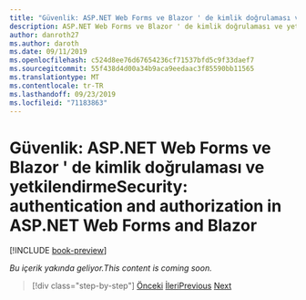 ```yaml
---
title: "Güvenlik: ASP.NET Web Forms ve Blazor ' de kimlik doğrulaması ve yetkilendirme"
description: ASP.NET Web Forms ve Blazor ' de kimlik doğrulaması ve yetkilendirmeyi nasıl işleyeceğinizi öğrenin.
author: danroth27
ms.author: daroth
ms.date: 09/11/2019
ms.openlocfilehash: c524d8ee76d67654236cf71537bfd5c9f33daef7
ms.sourcegitcommit: 55f438d4d00a34b9aca9eedaac3f85590bb11565
ms.translationtype: MT
ms.contentlocale: tr-TR
ms.lasthandoff: 09/23/2019
ms.locfileid: "71183863"
---
```

# <a name="security-authentication-and-authorization-in-aspnet-web-forms-and-blazor"></a><span data-ttu-id="aeedb-103">Güvenlik: ASP.NET Web Forms ve Blazor ' de kimlik doğrulaması ve yetkilendirme</span><span class="sxs-lookup"><span data-stu-id="aeedb-103">Security: authentication and authorization in ASP.NET Web Forms and Blazor</span></span>

[!INCLUDE [book-preview](../../../includes/book-preview.md)]

<span data-ttu-id="aeedb-104">*Bu içerik yakında geliyor.*</span><span class="sxs-lookup"><span data-stu-id="aeedb-104">*This content is coming soon.*</span></span>

>[!div class="step-by-step"]
><span data-ttu-id="aeedb-105">[Önceki](config.md)
>[İleri](migration.md)</span><span class="sxs-lookup"><span data-stu-id="aeedb-105">[Previous](config.md)
[Next](migration.md)</span></span>

